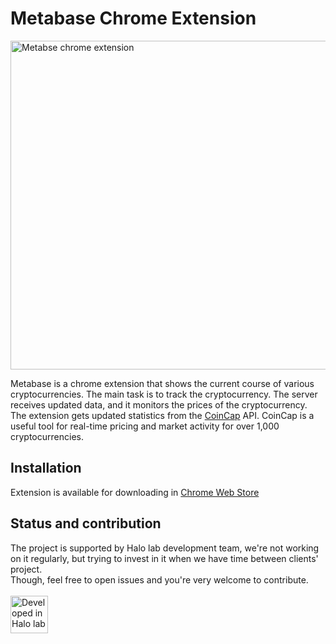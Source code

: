 # Metabase Chrome Extension

<img src="http://api.halo-lab.com/wp-content/uploads/metabase.gif" alt="Metabse chrome extension" width="600" height="526">

Metabase is a chrome extension that shows the current course of various cryptocurrencies.
The main task is to track the cryptocurrency. The server receives updated data, and it monitors the prices of the cryptocurrency. The extension gets updated statistics from the [CoinCap](https://coincap.io) API. CoinCap is a useful tool for real-time pricing and market activity for over 1,000 cryptocurrencies.

## Installation

Extension is available for downloading in [Chrome Web Store](https://chrome.google.com/webstore/detail/metabase/coichcomkldmiibhiedhncflegehdnog?hl=en)

## Status and contribution
The project is supported by Halo lab development team, we're not working on it regularly, but trying to invest in it when we have time between clients' project. <br />
Though, feel free to open issues and you're very welcome to contribute. 
 <br />
  <br />
<a href="https://www.halo-lab.com/?utm_source=github-brifinator-3000">
    <img src="http://api.halo-lab.com/wp-content/uploads/dev_halo.svg" alt="Developed in Halo lab" height="60">
</a>






